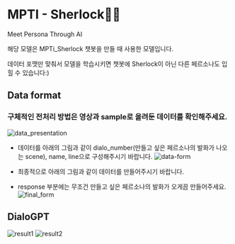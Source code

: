 # MPTI - Sherlock🕵️‍♂️
Meet Persona Through AI

해당 모델은 MPTi_Sherlock 챗봇을 만들 때 사용한 모델입니다. 

데이터 포맷만 맞춰서 모델을 학습시키면 챗봇에 Sherlock이 아닌 다른 페르소나도 입힐 수 있습니다:)

## Data format
### 구체적인 전처리 방법은 영상과 sample로 올려둔 데이터를 확인해주세요.
![data_presentation](https://user-images.githubusercontent.com/68625698/126024264-1816c30a-11d3-4919-b504-35f19ec8e079.PNG)

* 데이터를 아래의 그림과 같이 dialo_number(만들고 싶은 페르소나의 발화가 나오는 scene), name, line으로 구성해주시기 바랍니다.
![data-form](https://user-images.githubusercontent.com/68625698/126024396-c59aade2-34d2-48bf-8213-73a211dca323.PNG)

* 최종적으로 아래의 그림과 같이 데이터를 만들어주시기 바랍니다.
* response 부분에는 무조건 만들고 싶은 페르소나의 발화가 오게끔 만들어주세요.
![final_form](https://user-images.githubusercontent.com/68625698/126024480-0a8c62bc-3461-4114-933b-896c5bea8e5b.PNG)

## DialoGPT

![result1](https://user-images.githubusercontent.com/68625698/126024600-cbf27a6f-c68d-450f-8ded-6fab423b9743.PNG)
![result2](https://user-images.githubusercontent.com/68625698/126024605-eeed9e8d-c607-4185-b3dc-3c0404c70cd8.PNG)
